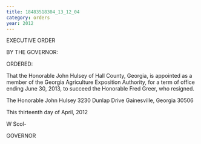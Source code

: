 ```yaml
---
title: 18483518304_13_12_04
category: orders
year: 2012
---
```

 

EXECUTIVE ORDER

BY THE GOVERNOR:

ORDERED:

That the Honorable John Hulsey of Hall County, Georgia, is
appointed as a member of the Georgia Agriculture Exposition
Authority, for a term of office ending June 30, 2013, to succeed the
Honorable Fred Greer, who resigned.

The Honorable John Hulsey
3230 Dunlap Drive
Gainesville, Georgia 30506

This thirteenth day of April, 2012

W Scol-

GOVERNOR

